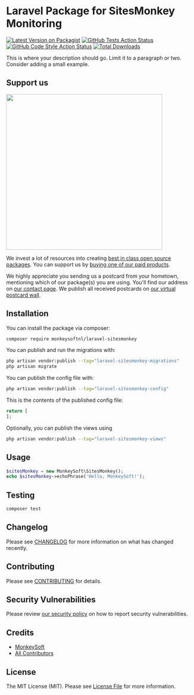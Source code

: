 # Laravel Package for SitesMonkey Monitoring

[![Latest Version on Packagist](https://img.shields.io/packagist/v/monkeysoft/laravel-sitesmonkey.svg?style=flat-square)](https://packagist.org/packages/monkeysoft/laravel-sitesmonkey)
[![GitHub Tests Action Status](https://img.shields.io/github/actions/workflow/status/monkeysoftnl/laravel-sitesmonkey/run-tests.yml?branch=main&label=tests&style=flat-square)](https://github.com/monkeysoftnl/laravel-sitesmonkey/actions?query=workflow%3Arun-tests+branch%3Amain)
[![GitHub Code Style Action Status](https://img.shields.io/github/actions/workflow/status/monkeysoftnl/laravel-sitesmonkey/fix-php-code-style-issues.yml?branch=main&label=code%20style&style=flat-square)](https://github.com/monkeysoftnl/laravel-sitesmonkey/actions?query=workflow%3A"Fix+PHP+code+style+issues"+branch%3Amain)
[![Total Downloads](https://img.shields.io/packagist/dt/monkeysoft/laravel-sitesmonkey.svg?style=flat-square)](https://packagist.org/packages/monkeysoft/laravel-sitesmonkey)

This is where your description should go. Limit it to a paragraph or two. Consider adding a small example.

## Support us

[<img src="https://github-ads.s3.eu-central-1.amazonaws.com/laravel-sitesmonkey.jpg?t=1" width="419px" />](https://spatie.be/github-ad-click/laravel-sitesmonkey)

We invest a lot of resources into creating [best in class open source packages](https://spatie.be/open-source). You can support us by [buying one of our paid products](https://spatie.be/open-source/support-us).

We highly appreciate you sending us a postcard from your hometown, mentioning which of our package(s) you are using. You'll find our address on [our contact page](https://spatie.be/about-us). We publish all received postcards on [our virtual postcard wall](https://spatie.be/open-source/postcards).

## Installation

You can install the package via composer:

```bash
composer require monkeysoftnl/laravel-sitesmonkey
```

You can publish and run the migrations with:

```bash
php artisan vendor:publish --tag="laravel-sitesmonkey-migrations"
php artisan migrate
```

You can publish the config file with:

```bash
php artisan vendor:publish --tag="laravel-sitesmonkey-config"
```

This is the contents of the published config file:

```php
return [
];
```

Optionally, you can publish the views using

```bash
php artisan vendor:publish --tag="laravel-sitesmonkey-views"
```

## Usage

```php
$sitesMonkey = new MonkeySoft\SitesMonkey();
echo $sitesMonkey->echoPhrase('Hello, MonkeySoft!');
```

## Testing

```bash
composer test
```

## Changelog

Please see [CHANGELOG](CHANGELOG.md) for more information on what has changed recently.

## Contributing

Please see [CONTRIBUTING](CONTRIBUTING.md) for details.

## Security Vulnerabilities

Please review [our security policy](../../security/policy) on how to report security vulnerabilities.

## Credits

- [MonkeySoft](https://github.com/monkeysoftnl)
- [All Contributors](../../contributors)

## License

The MIT License (MIT). Please see [License File](LICENSE.md) for more information.
